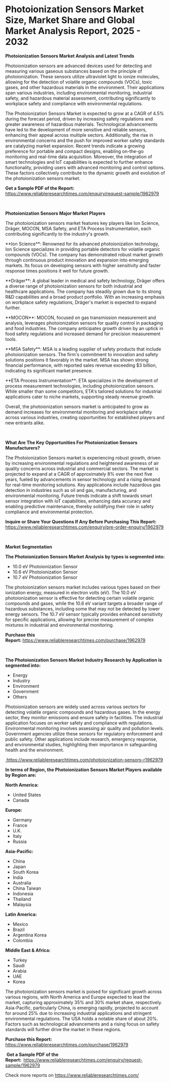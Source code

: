 <p><h1>Photoionization Sensors Market Size, Market Share and Global Market Analysis Report, 2025 - 2032</h1></p><p><strong>Photoionization Sensors Market Analysis and Latest Trends</strong></p>
<p><p>Photoionization sensors are advanced devices used for detecting and measuring various gaseous substances based on the principle of photoionization. These sensors utilize ultraviolet light to ionize molecules, allowing for the detection of volatile organic compounds (VOCs), toxic gases, and other hazardous materials in the environment. Their applications span various industries, including environmental monitoring, industrial safety, and hazardous material assessment, contributing significantly to workplace safety and compliance with environmental regulations.</p><p>The Photoionization Sensors Market is expected to grow at a CAGR of 4.5% during the forecast period, driven by increasing safety regulations and greater awareness of hazardous materials. Technological advancements have led to the development of more sensitive and reliable sensors, enhancing their appeal across multiple sectors. Additionally, the rise in environmental concerns and the push for improved worker safety standards are catalyzing market expansion. Recent trends indicate a growing preference for portable and compact designs, enabling on-the-go monitoring and real-time data acquisition. Moreover, the integration of smart technologies and IoT capabilities is expected to further enhance functionality, providing users with advanced monitoring and control options. These factors collectively contribute to the dynamic growth and evolution of the photoionization sensors market.</p></p>
<p><strong>Get a Sample PDF of the Report:&nbsp;</strong> <a href="https://www.reliableresearchtimes.com/enquiry/request-sample/1962979?utm_campaign=2385&utm_medium=2&utm_source=Github&utm_content=ia&utm_term=10022025&utm_id=photoionization-sensors">https://www.reliableresearchtimes.com/enquiry/request-sample/1962979</a></p>
<p>&nbsp;</p>
<p><strong>Photoionization Sensors Major Market Players</strong></p>
<p><p>The photoionization sensors market features key players like Ion Science, Dräger, MOCON, MSA Safety, and ETA Process Instrumentation, each contributing significantly to the industry's growth.</p><p>**Ion Science**: Renowned for its advanced photoionization technology, Ion Science specializes in providing portable detectors for volatile organic compounds (VOCs). The company has demonstrated robust market growth through continuous product innovation and expansion into emerging markets. Its focus on developing sensors with higher sensitivity and faster response times positions it well for future growth.</p><p>**Dräger**: A global leader in medical and safety technology, Dräger offers a diverse range of photoionization sensors for both industrial and healthcare applications. The company has steadily grown due to its strong R&D capabilities and a broad product portfolio. With an increasing emphasis on workplace safety regulations, Dräger's market is expected to expand further.</p><p>**MOCON**: MOCON, focused on gas transmission measurement and analysis, leverages photoionization sensors for quality control in packaging and food industries. The company anticipates growth driven by an uptick in food safety regulations and increased demand for precision measurement tools.</p><p>**MSA Safety**: MSA is a leading supplier of safety products that include photoionization sensors. The firm's commitment to innovation and safety solutions positions it favorably in the market. MSA has shown strong financial performance, with reported sales revenue exceeding $3 billion, indicating its significant market presence.</p><p>**ETA Process Instrumentation**: ETA specializes in the development of process measurement technologies, including photoionization sensors. While smaller than some competitors, ETA's tailored solutions for industrial applications cater to niche markets, supporting steady revenue growth.</p><p>Overall, the photoionization sensors market is anticipated to grow as demand increases for environmental monitoring and workplace safety across various industries, creating opportunities for established players and new entrants alike.</p></p>
<p>&nbsp;</p>
<p><strong>What Are The Key Opportunities For Photoionization Sensors Manufacturers?</strong></p>
<p><p>The Photoionization Sensors market is experiencing robust growth, driven by increasing environmental regulations and heightened awareness of air quality concerns across industrial and commercial sectors. The market is projected to expand at a CAGR of approximately 8% over the next five years, fueled by advancements in sensor technology and a rising demand for real-time monitoring solutions. Key applications include hazardous gas detection in industries such as oil and gas, manufacturing, and environmental monitoring. Future trends indicate a shift towards smart sensor integration with IoT capabilities, enhancing data accuracy and enabling predictive maintenance, thereby solidifying their role in safety compliance and environmental protection.</p></p>
<p><strong>Inquire or Share Your Questions If Any Before Purchasing This Report:</strong> <a href="https://www.reliableresearchtimes.com/enquiry/pre-order-enquiry/1962979?utm_campaign=2385&utm_medium=2&utm_source=Github&utm_content=ia&utm_term=10022025&utm_id=photoionization-sensors">https://www.reliableresearchtimes.com/enquiry/pre-order-enquiry/1962979</a></p>
<p>&nbsp;</p>
<p><strong>Market Segmentation</strong></p>
<p><strong>The Photoionization Sensors Market Analysis by types is segmented into:</strong></p>
<p><ul><li>10.0 eV Photoionization Sensor</li><li>10.6 eV Photoionization Sensor</li><li>10.7 eV Photoionization Sensor</li></ul></p>
<p><p>The photoionization sensors market includes various types based on their ionization energy, measured in electron volts (eV). The 10.0 eV photoionization sensor is effective for detecting certain volatile organic compounds and gases, while the 10.6 eV variant targets a broader range of hazardous substances, including some that may not be detected by lower energy sensors. The 10.7 eV sensor typically provides enhanced sensitivity for specific applications, allowing for precise measurement of complex mixtures in industrial and environmental monitoring.</p></p>
<p><strong>Purchase this Report:&nbsp;</strong><a href="https://www.reliableresearchtimes.com/purchase/1962979?utm_campaign=2385&utm_medium=2&utm_source=Github&utm_content=ia&utm_term=10022025&utm_id=photoionization-sensors">https://www.reliableresearchtimes.com/purchase/1962979</a></p>
<p>&nbsp;</p>
<p><strong>The Photoionization Sensors Market Industry Research by Application is segmented into:</strong></p>
<p><ul><li>Energy</li><li>Industry</li><li>Environment</li><li>Government</li><li>Others</li></ul></p>
<p><p>Photoionization sensors are widely used across various sectors for detecting volatile organic compounds and hazardous gases. In the energy sector, they monitor emissions and ensure safety in facilities. The industrial application focuses on worker safety and compliance with regulations. Environmental monitoring involves assessing air quality and pollution levels. Government agencies utilize these sensors for regulatory enforcement and public safety. Other applications include research, emergency response, and environmental studies, highlighting their importance in safeguarding health and the environment.</p></p>
<p><a href="https://www.reliableresearchtimes.com/photoionization-sensors-r1962979?utm_campaign=2385&utm_medium=2&utm_source=Github&utm_content=ia&utm_term=10022025&utm_id=photoionization-sensors">&nbsp;https://www.reliableresearchtimes.com/photoionization-sensors-r1962979</a></p>
<p><strong>In terms of Region, the Photoionization Sensors Market Players available by Region are:</strong></p>
<p>
    <p> <strong> North America: </strong>
        <ul>
            <li>United States</li>
            <li>Canada</li>
        </ul>
        </p> 
    <p> <strong> Europe: </strong>
        <ul>
            <li>Germany</li>
            <li>France</li>
            <li>U.K.</li>
            <li>Italy</li>
            <li>Russia</li>
        </ul>
        </p> 
    <p> <strong> Asia-Pacific: </strong>
        <ul>
            <li>China</li>
            <li>Japan</li>
            <li>South Korea</li>
            <li>India</li>
            <li>Australia</li>
            <li>China Taiwan</li>
            <li>Indonesia</li>
            <li>Thailand</li>
            <li>Malaysia</li>
        </ul>
        </p> 
    <p> <strong> Latin America: </strong>
        <ul>
            <li>Mexico</li>
            <li>Brazil</li>
            <li>Argentina Korea</li>
            <li>Colombia</li>
        </ul>
        </p> 
    <p> <strong> Middle East & Africa: </strong>
        <ul>
            <li>Turkey</li>
            <li>Saudi</li>
            <li>Arabia</li>
            <li>UAE</li>
            <li>Korea</li>
        </ul>
    </p>
    </p>
<p><p>The photoionization sensors market is poised for significant growth across various regions, with North America and Europe expected to lead the market, capturing approximately 35% and 30% market share, respectively. Asia-Pacific, particularly China, is emerging rapidly, projected to account for around 25% due to increasing industrial applications and stringent environmental regulations. The USA holds a notable share of about 20%. Factors such as technological advancements and a rising focus on safety standards will further drive the market in these regions.</p></p>
<p><strong>Purchase this Report: </strong><a href="https://www.reliableresearchtimes.com/purchase/1962979?utm_campaign=2385&utm_medium=2&utm_source=Github&utm_content=ia&utm_term=10022025&utm_id=photoionization-sensors">https://www.reliableresearchtimes.com/purchase/1962979</a></p>
<p>&nbsp;<strong>Get a Sample PDF of the Report:&nbsp;&nbsp;</strong><a href="https://www.reliableresearchtimes.com/enquiry/request-sample/1962979?utm_campaign=2385&utm_medium=2&utm_source=Github&utm_content=ia&utm_term=10022025&utm_id=photoionization-sensors">https://www.reliableresearchtimes.com/enquiry/request-sample/1962979</a></p>
<p><strong></strong></p>
<p>Check more reports on <a href="https://www.reliableresearchtimes.com/?utm_campaign=2385&utm_medium=2&utm_source=Github&utm_content=ia&utm_term=10022025&utm_id=photoionization-sensors">https://www.reliableresearchtimes.com/</a></p>